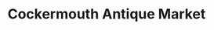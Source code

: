 ---
title: "Cockermouth Antique Market"
url: /cockermouth/cockermouth-antique-market/
shop: antiques
---